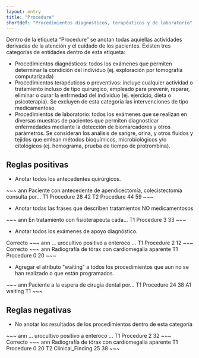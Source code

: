 ```yaml
---
layout: entry
title: "Procedure"
shortdef: "Procedimientos diagnósticos, terapéuticos y de laboratorio"
---
```


Dentro de la etiqueta “Procedure” se anotan todas aquiellas actividades derivadas de la atención y el cuidado de los pacientes. Existen tres categorías de entidades dentro de esta etiqueta: 

- Procedimientos diagnósticos: todos los exámenes que permiten determinar la condición del individuo (ej. exploración por tomografía computarizada) 
- Procedimientos terapéuticos o preventivos: incluye cualquier actividad o tratamiento incluso de tipo quirúrgico, empleado para prevenir, reparar, eliminar o curar la enfrmedad del individuo (ej. ejercicio, dieta o psicoterapia). Se excluyen de esta categoría las intervenciones de tipo medicamentoso. 
- Procedimientos de laboratorio: todos los exámenes que se realizan en diversas muestras de pacientes que permiten diagnosticar enfermedades mediante la detección de biomarcadores y otros parámetros. Se consideran los análisis de sangre, orina, y otros fluidos y tejidos que emlean métodos bioquímicos, microbiológicos y/o citológicos (ej. hemograma, prueba de tiempo de protrombina).

## Reglas positivas

* Anotar todos los antecedentes quirúrgicos.

<div class="annotation-correct" markdown="1">
~~~ ann
Paciente con antecedente de apendicectomía, colecistectomía consulta por…
T1 Procedure 28 42 
T2 Procedure 44 59 
~~~
</div>

* Anotar todas las frases que describen tratamientos NO medicamentosos

<div class="annotation-correct" markdown="1">
~~~ ann
En tratamiento con fisioterapeuta cada...
T1 Procedure 3 33 
~~~
</div>

* Anotar todos los exámenes de apoyo diagnóstico.

<div class="annotation-correct" markdown="1">
Correcto
~~~ ann
… urocultivo positivo a enteroco ...
T1 Procedure 2 12 
~~~
</div>

<div class="annotation-correct" markdown="1">
Correcto
~~~ ann
Radiografía de tórax con cardiomegalia aparente
T1 Procedure 0 20 
~~~
</div>

* Agregar el atributo "waiting" a todos los procedimientos que aun no se han realizado o que están programados.

<div class="annotation-correct" markdown="1">
~~~ ann
Paciente a la espera de cirugía dental por…
T1 Procedure 24 38 
A1 waiting T1
~~~
</div>

## Reglas negativas

* No anotar los resultados de los procedimientos dentro de esta categoría 

<div class="annotation-incorrect" markdown="1">
~~~ ann
… urocultivo positivo a enteroco ...
T1 Procedure 2 32 
~~~
</div>

<div class="annotation-correct" markdown="1">
Correcto
~~~ ann
Radiografía de tórax con cardiomegalia aparente
T1 Procedure 0 20 
T2 Clinical_Finding 25 38 
~~~
</div>
